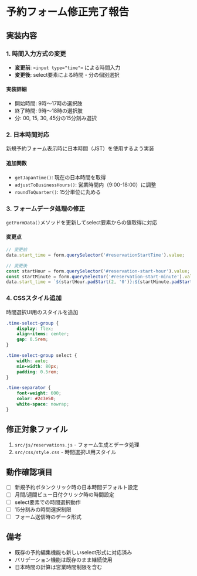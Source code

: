 # 予約フォーム修正完了報告

## 実装内容

### 1. 時間入力方式の変更
- **変更前**: `<input type="time">` による時間入力
- **変更後**: select要素による時間・分の個別選択

#### 実装詳細
- 開始時間: 9時〜17時の選択肢
- 終了時間: 9時〜18時の選択肢  
- 分: 00, 15, 30, 45分の15分刻み選択

### 2. 日本時間対応
新規予約フォーム表示時に日本時間（JST）を使用するよう実装

#### 追加関数
- `getJapanTime()`: 現在の日本時間を取得
- `adjustToBusinessHours()`: 営業時間内（9:00-18:00）に調整
- `roundToQuarter()`: 15分単位に丸める

### 3. フォームデータ処理の修正
`getFormData()`メソッドを更新してselect要素からの値取得に対応

#### 変更点
```javascript
// 変更前
data.start_time = form.querySelector('#reservationStartTime').value;

// 変更後  
const startHour = form.querySelector('#reservation-start-hour').value;
const startMinute = form.querySelector('#reservation-start-minute').value;
data.start_time = `${startHour.padStart(2, '0')}:${startMinute.padStart(2, '0')}`;
```

### 4. CSSスタイル追加
時間選択UI用のスタイルを追加

```css
.time-select-group {
    display: flex;
    align-items: center;
    gap: 0.5rem;
}

.time-select-group select {
    width: auto;
    min-width: 80px;
    padding: 0.5rem;
}

.time-separator {
    font-weight: 600;
    color: #2c3e50;
    white-space: nowrap;
}
```

## 修正対象ファイル
1. `src/js/reservations.js` - フォーム生成とデータ処理
2. `src/css/style.css` - 時間選択UI用スタイル

## 動作確認項目
- [ ] 新規予約ボタンクリック時の日本時間デフォルト設定
- [ ] 月間/週間ビュー日付クリック時の時間設定
- [ ] select要素での時間選択動作
- [ ] 15分刻みの時間選択制限
- [ ] フォーム送信時のデータ形式

## 備考
- 既存の予約編集機能も新しいselect形式に対応済み
- バリデーション機能は既存のまま継続使用
- 日本時間の計算は営業時間制限を含む